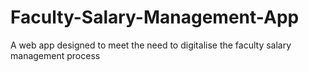 # Faculty-Salary-Management-App
A web app designed to meet the need to digitalise the faculty salary management process
